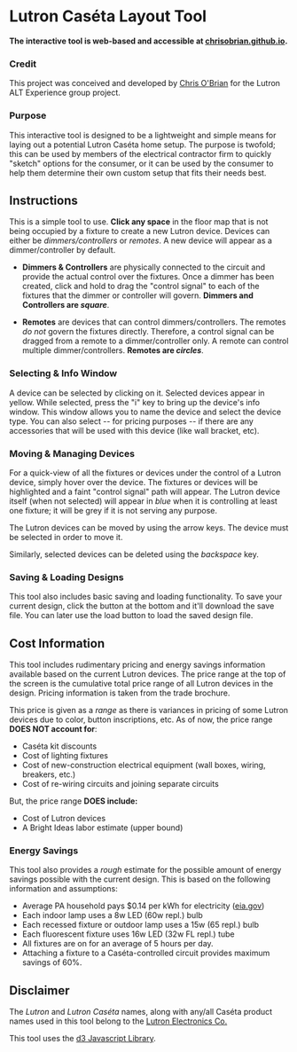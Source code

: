 # Lutron Caséta Layout Tool

**The interactive tool is web-based and accessible at [chrisobrian.github.io](https://chrisobrian.github.io).**

### Credit

This project was conceived and developed by [Chris O'Brian](mailto:cobrian59@gmail.com) for the Lutron ALT Experience group project.

### Purpose

This interactive tool is designed to be a lightweight and simple means for laying out a potential Lutron Caséta home setup. The purpose is twofold; this can be used by members of the electrical contractor firm to quickly "sketch" options for the consumer, or it can be used by the consumer to help them determine their own custom setup that fits their needs best.

## Instructions

This is a simple tool to use. **Click any space** in the floor map that is not being occupied by a fixture to create a new Lutron device. Devices can either be *dimmers/controllers* or *remotes*. A new device will appear as a dimmer/controller by default.

- **Dimmers & Controllers** are physically connected to the circuit and provide the actual control over the fixtures. Once a dimmer has been created, click and hold to drag the "control signal" to each of the fixtures that the dimmer or controller will govern. **Dimmers and Controllers are _square_**.

- **Remotes** are devices that can control dimmers/controllers. The remotes *do not* govern the fixtures directly. Therefore, a control signal can be dragged from a remote to a dimmer/controller only. A remote can control multiple dimmer/controllers. **Remotes are _circles_**.


### Selecting & Info Window

A device can be selected by clicking on it. Selected devices appear in yellow. While selected, press the "i" key to bring up the device's info window. This window allows you to name the device and select the device type. You can also select -- for pricing purposes -- if there are any accessories that will be used with this device (like wall bracket, etc).


### Moving & Managing Devices

For a quick-view of all the fixtures or devices under the control of a Lutron device, simply hover over the device. The fixtures or devices will be highlighted and a faint "control signal" path will appear. The Lutron device itself (when not selected) will appear in *blue* when it is controlling at least one fixture; it will be grey if it is not serving any purpose.

The Lutron devices can be moved by using the arrow keys. The device must be selected in order to move it.

Similarly, selected devices can be deleted using the *backspace* key.


### Saving & Loading Designs

This tool also includes basic saving and loading functionality. To save your current design, click the button at the bottom and it'll download the save file. You can later use the load button to load the saved design file.


## Cost Information

This tool includes rudimentary pricing and energy savings information available based on the current Lutron devices. The price range at the top of the screen is the cumulative total price range of all Lutron devices in the design. Pricing information is taken from the trade brochure.

This price is given as a _range_ as there is variances in pricing of some Lutron devices due to color, button inscriptions, etc. As of now, the price range **DOES NOT account for**:

- Caséta kit discounts
- Cost of lighting fixtures
- Cost of new-construction electrical equipment (wall boxes, wiring, breakers, etc.)
- Cost of re-wiring circuits and joining separate circuits

But, the price range **DOES include:**

- Cost of Lutron devices
- A Bright Ideas labor estimate (upper bound)


### Energy Savings

This tool also provides a _rough_ estimate for the possible amount of energy savings possible with the current design. This is based on the following information and assumptions:

- Average PA household pays $0.14 per kWh for electricity ([eia.gov](https://www.eia.gov/electricity/monthly/epm_table_grapher.php?t=epmt_5_6_a))
- Each indoor lamp uses a 8w LED (60w repl.) bulb
- Each recessed fixture or outdoor lamp uses a 15w (65 repl.) bulb
- Each fluorescent fixture uses 16w LED (32w FL repl.) tube
- All fixtures are on for an average of 5 hours per day.
- Attaching a fixture to a Caséta-controlled circuit provides maximum savings of 60%.


## Disclaimer

The _Lutron_ and _Lutron Caséta_ names, along with any/all Caséta product names used in this tool belong to the [Lutron Electronics Co.](https://www.lutron.com/en-US/pages/default.aspx)

This tool uses the [d3 Javascript Library](https://d3js.org).
